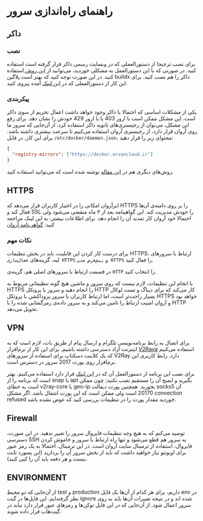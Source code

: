 # راهنمای راه‌اندازی سرور

## داکر

### نصب

برای نصب ترجیحا از دستورالعملی که در وبسایت رسمی داکر قرار گرفته است استفاده کنید.
در صورتی که با این دستورالعمل به مشکلی خوردید، می‌توانید از
[این روش
](https://derak.cloud/blog/tech/how-to-install-docker-on-ubuntu/)
استفاده کنید.
در این صورت توجه کنید که بهتر است پلاگین buildx داکر را هم نصب کنید.
برای این کار از دستورالعملی که در
[این لینک](https://docs.docker.com/engine/install/ubuntu/#install-from-a-package)
آمده پیروی کنید.

### پیکربندی

یکی از مشکلات اساسی که احتمالا با داکر وجود خواهد داشت اعمال تحریم از سوی داکر است.
این مشکل ممکن است با ارور 403 یا با ارور 429 خودش را نشان دهد.
برای رفع این مشکل، می‌توان از رجیستری‌های ثانویه داکر استفاده کرد.
از آن‌جایی که سرور ما روی آروان قرار دارد، از رجیستری آروان استفاده می‌کنیم تا سرعت بیشتری داشته باشد.
برای این کار، در فایل
`/etc/docker/daemon.json`،
محتوای زیر را قرار دهید:

```json
{
  "registry-mirrors": ["https://docker.arvancloud.ir"]
}
```

روش‌های دیگری هم در
[این مقاله](https://www.m-fozouni.ir/docker-registry/)
نوشته شده است که می‌توانید استفاده کنید.

## HTTPS

ابرآروان امکانی را در اختیار کاربران قرار می‌دهد که HTTPS را بر روی دامنه‌ی آن‌ها فعال کند و SSL را خودش مدیریت کند.
این گواهینامه بعد از ۳ ماه منقضی می‌شود ولی احتمالا خود آروان کار تمدید آن را انجام دهد.
برای اطلاعات بیشتر، به این لینک مراجعه کنید:
[گواهی‌نامه آروان
](https://docs.arvancloud.ir/fa/cdn/https-settings/arvancloud-certificate)

### نکات مهم

برای درست کار کردن این قابلیت، باید در بخش تنظیمات HTTPS، ارتباط با سرور‌های لبه، گزینه‌های `فعال‌سازی HTTPS` و `پیش‌فرض شدن HTTPS` را فعال کنید.

در قسمت ارتباط با سرور‌های اصلی هم، گزینه‌ی `HTTP` را انتخاب کنید.

با انجام این تنظیمات، لازم نیست که روی سرور و ماشین هیچ گونه تنظیماتی مربوط به HTTPS را انجام دهید و سرور با پروتکل HTTP کار می‌کند که برای دیباگ و تست لوکال بسیار راحت‌تر است، اما ارتباط کاربران با سرور پروداکشن با پروتکل HTTPS خواهد بود و آروان امنیت ارتباط را تامین می‌کند و به سرور داده‌ی رمزگشایی شده را با HTTP تحویل می‌دهد.

## VPN

برای اتصال به رابط برنامه‌نویسی تلگرام و ارسال پیام از طریق بات، لازم است که به اینترنت آزاد دسترسی داشته باشیم.
برای این کار از نرم‌افزار
[V2Raya](https://github.com/v2rayA/v2rayA)
استفاده می‌کنیم که یک کلاینت دسکتاپ برای استفاده از سرور‌های V2Ray دارد.
رابط کاربری این نرم‌افزار روی پورت 2017 سرور در دسترس است.

برای نصب این برنامه از دستورالعمل آن که در
[این لینک](https://v2raya.org/en/docs/prologue/installation/debian/) قرار دارد استفاده می‌کنیم.
بهتر است که برنامه را از snap یا apt بگیرید و ایمیج آن را مستقیم نصب نکنید;
چون ممکن است به خطای v2ray-core یا geo-ip بخورید.
همچنین پورت دیفالت socks5 آن 20170 است ولی ممکن است که این پورت اشغال باشد. اگر مشکل connection refused خوردید مقدار پورت را در تنظیمات بررسی کنید که عوض نشده باشد.
## Firewall

توصیه می‌کنم که به هیچ وجه تنظیمات فایروال سرور را تغییر ندهید.
در این صورت، دسترسی SSH به سرور هم قطع می‌شود و تنها راه ارتباط با سرور و خاموش کردن فایروال، استفاده از ترمینال سایت آروان است.
در این ترمینال، احتمالا به یک رمز عبور برای اوبونتو نیاز خواهید داشت که باید از بخش سرور آن را بردارید
(این پسورد ثابت نیست و هر دفعه باید آن را کپی کنید).

## ENVIRONMENT

از آن‌جایی که دو محیط test و production داریم، برای هر کدام از آن‌ها یک فایل env در نظر گرفته‌ایم.
این فایل‌ها در گیت ignore شده اند و در نتیجه تغییرات آن‌ها باید به روی سرور اعمال شود.
از آن‌جایی که در این فایل توکن‌ها و رمزهای عبور قرار دارد نباید در گیت‌هاب قرار داده شوند.